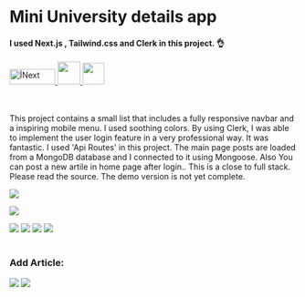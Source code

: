 # Mini University details app

<h4>I used Next.js , Tailwind.css and Clerk in this project. 👌</h4>  


<a href="https://nextjs.org/" target="_blank" rel="noreferrer">
    <img
      src="https://s30.picofile.com/file/8473042000/nextjs.png"
      alt="أNext"
      width="80"
      height="27"
    />
  </a>
  <a href="https://tailwindcss.com/" target="_blank" rel="noreferrer">
    <img
      src="https://www.vectorlogo.zone/logos/tailwindcss/tailwindcss-icon.svg"
      width="40"
      height="40"
    />
  </a>
  <a href="https://strapi.io/">
    <img
      src="https://pipedream.com/s.v0/app_dBhw8k/logo/orig"
      width="38"
      height="38"
    />
  </a>

  \
  <br />
  This project contains a small list that includes a fully responsive navbar and a inspiring mobile menu.
I used soothing colors.
By using Clerk, I was able to implement the user login feature in a very professional way. It was fantastic.
I used 'Api Routes' in this project. 
The main page posts are loaded from a MongoDB database and I connected to it using Mongoose.
Also You can post a new artile in home page after login.. This is a close to full stack.
Please read the source. The demo version is not yet complete.

![](https://s31.picofile.com/file/8473935434/screencapture_localhost_3000_2024_03_30_13_41_35.png)

![](https://s31.picofile.com/file/8473935500/screencapture_localhost_3000_2024_03_30_13_41_09.png)

![](https://s31.picofile.com/file/8473934318/screencapture_localhost_3000_2024_03_29_20_22_23.png)
![](https://s31.picofile.com/file/8473934334/screencapture_localhost_3000_sign_in_2024_03_29_19_57_01.png)
![](https://s30.picofile.com/file/8473934342/screencapture_localhost_3000_sign_up_2024_03_29_19_57_17.png)
![](https://s31.picofile.com/file/8473934326/screencapture_localhost_3000_2024_03_29_20_22_32.png)
<br><br>
<h3>Add Article:</h3>

![](https://s30.picofile.com/file/8473934918/01.PNG)
![](https://s30.picofile.com/file/8473935626/ced.png)




 
